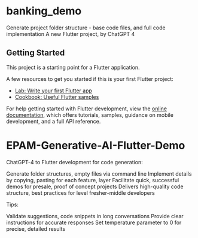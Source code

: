 # banking_demo

Generate project folder structure - base code files, and full code implementation
A new Flutter project, by ChatGPT 4

## Getting Started

This project is a starting point for a Flutter application.

A few resources to get you started if this is your first Flutter project:

- [Lab: Write your first Flutter app](https://docs.flutter.dev/get-started/codelab)
- [Cookbook: Useful Flutter samples](https://docs.flutter.dev/cookbook)

For help getting started with Flutter development, view the
[online documentation](https://docs.flutter.dev/), which offers tutorials,
samples, guidance on mobile development, and a full API reference.
# EPAM-Generative-AI-Flutter-Demo

ChatGPT-4 to Flutter development for code generation:​

Generate folder structures, empty files via command line​
Implement details by copying, pasting for each feature, layer​
Facilitate quick, successful demos for presale, proof of concept projects​
Delivers high-quality code structure, best practices for level fresher-middle developers​

Tips:​

Validate suggestions, code snippets in long conversations​
Provide clear instructions for accurate responses​
Set temperature parameter to 0 for precise, detailed results​


